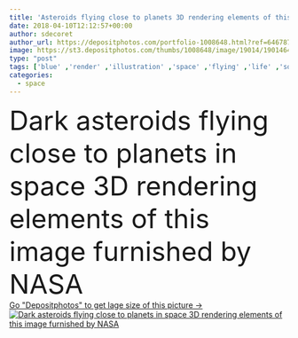```yaml
---
title: 'Asteroids flying close to planets 3D rendering elements of this '
date: 2018-04-10T12:12:57+00:00
author: sdecoret
author_url: https://depositphotos.com/portfolio-1008648.html?ref=64678756
image: https://st3.depositphotos.com/thumbs/1008648/image/19014/190146446/api_thumb_450.jpg?forcejpeg=true
type: "post"
tags: ['blue' ,'render' ,'illustration' ,'space' ,'flying' ,'life' ,'solar' ,'3d' ,'star' ,'fantasy' ,'contact' ,'global' ,'earth' ,'planet' ,'world' ,'rock' ,'science' ,'globe' ,'crash' ,'system' ,'astronomy' ,'galaxy' ,'universe' ,'war' ,'distant' ,'destruction' ,'apocalypse' ,'disaster' ,'fiction' ,'alien' ,'exploration' ,'cosmos' ,'comet' ,'nebula' ,'planetary' ,'explore' ,'floating' ,'outer' ,'collision' ,'impact' ,'asteroid' ,'extraterrestrial' ,'meteorite' ,'armageddon' ,'faraway' ,'exoplanet' ,'3d rendering' ,'exo' ,'metor' ]
categories: 
  - space
---
```

<div aling="center">
            <font size="60"> Dark asteroids flying close to planets in space 3D rendering elements of this image furnished by NASA</font>   
</div>
<div>
    <a href='https://st3.depositphotos.com/thumbs/1008648/image/19014/190146446/api_thumb_450.jpg?forcejpeg=true?ref=64678756' target=_blank > Go "Depositphotos" to get lage size of this picture ->
        <img href='https://st3.depositphotos.com/thumbs/1008648/image/19014/190146446/api_thumb_450.jpg?forcejpeg=true?ref=64678756' src='https://st3.depositphotos.com/1008648/19014/i/950/depositphotos_190146446-stock-photo-asteroids-flying-close-to-planets.jpg?forcejpeg=true' alt='Dark asteroids flying close to planets in space 3D rendering elements of this image furnished by NASA' >
    </a>
</div>

